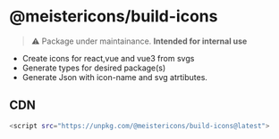 # @meistericons/build-icons

>⚠️ Package under maintainance. **Intended for internal use**

- Create icons for react,vue and vue3 from svgs
- Generate types for desired package(s)
- Generate Json with icon-name and svg atrtibutes.

## CDN

```bash
<script src="https://unpkg.com/@meistericons/build-icons@latest">
```
